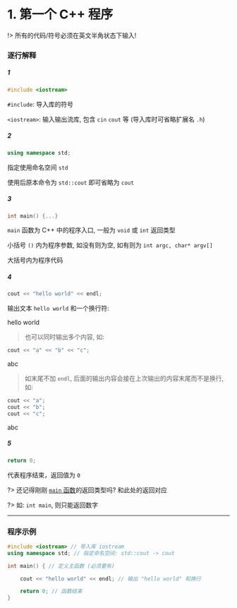 # 1. 第一个 C++ 程序

!> 所有的代码/符号必须在英文半角状态下输入!

### 逐行解释

##### 1

```cpp
#include <iostream>
```
`#include`: 导入库的符号

`<iostream>`: 输入输出流库, 包含 `cin` `cout` 等 (导入库时可省略扩展名 `.h`)

##### 2

```cpp
using namespace std;
```
指定使用命名空间 `std`

使用后原本命令为 `std::cout` 即可省略为 `cout`

##### 3

```cpp
int main() {...}
```
`main` 函数为 C++ 中的程序入口, 一般为 `void` 或 `int` 返回类型

小括号 `()` 内为程序参数, 如没有则为空, 如有则为 `int argc, char* argv[]`

大括号内为程序代码

##### 4

```cpp
cout << "hello world" << endl;
```
输出文本 `hello world` 和一个换行符:

<output data-lang="output">
hello world

</output>

> 也可以同时输出多个内容, 如:

```cpp
cout << "a" << "b" << "c";
```

<output data-lang="output">
abc
</output>

> 如末尾不加 `endl`, 后面的输出内容会接在上次输出的内容末尾而不是换行, 如:

```cpp
cout << "a";
cout << "b";
cout << "c";
```

<output data-lang="output">
abc
</output>

##### 5

```cpp
return 0;
```

代表程序结束，返回值为 `0`

?> 还记得刚刚 [`main` 函数](#_3)的返回类型吗? 和此处的返回对应

?> 如: `int main`, 则只能返回数字



***

### 程序示例

```cpp
#include <iostream> // 导入库 iostream
using namespace std; // 指定命名空间: std::cout -> cout

int main() { // 定义主函数 (必须要有)

	cout << "hello world" << endl; // 输出 "hello world" 和换行

	return 0; // 函数结束
}
```